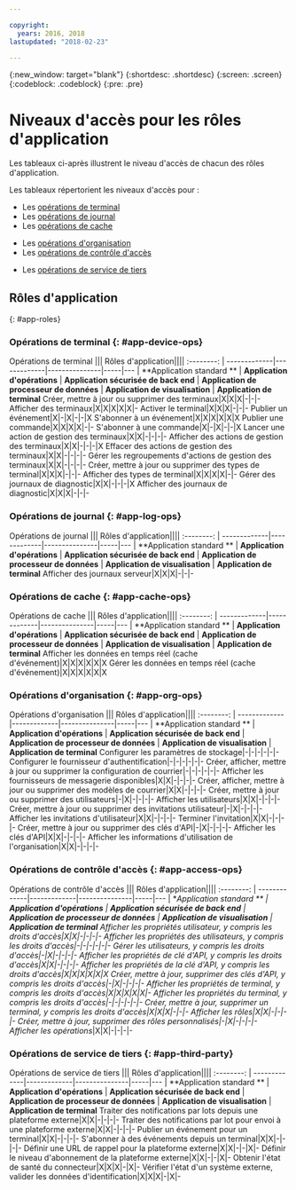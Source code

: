 ```yaml
---

copyright:
  years: 2016, 2018
lastupdated: "2018-02-23"

---
```


{:new_window: target="blank"}
{:shortdesc: .shortdesc}
{:screen: .screen}
{:codeblock: .codeblock}
{:pre: .pre}

# Niveaux d'accès pour les rôles d'application

Les tableaux ci-après illustrent le niveau d'accès de chacun des rôles d'application.

Les tableaux répertorient les niveaux d'accès pour :
- Les [opérations de terminal](#app-device-ops)
- Les [opérations de journal](#app-log-ops)
- Les [opérations de cache](#app-cache-ops)
<!-- [Historian Operations](#app-historian) -->
- Les [opérations d'organisation](#app-org-ops)
- Les [opérations de contrôle d'accès](#app-access-ops)
<!-- - [Analytics Operations](#app-analytics-ops) -->
- Les [opérations de service de tiers](#app-third-party)  
<!-- - [Risk Management Operations](#app-risk-mgt) -->

## Rôles d'application
{: #app-roles}

### Opérations de terminal {: #app-device-ops}

Opérations de terminal ||| Rôles d'application||||
:--------: | -------------|-------------|---------------|-----|---
           | **Application standard ** | **Application d'opérations** | **Application sécurisée de back end** | **Application de processeur de données** | **Application de visualisation** | **Application de terminal**
Créer, mettre à jour ou supprimer des terminaux|X|X|X|-|-|-
Afficher des terminaux|X|X|X|X|X|-
Activer le terminal|X|X|X|-|-|-
Publier un événement|X|-|X|-|-|X
S'abonner à un événement|X|X|X|X|X|X
Publier une commande|X|X|X|X|-|-
S'abonner à une commande|X|-|X|-|-|X
Lancer une action de gestion des terminaux|X|X|-|-|-|-
Afficher des actions de gestion des terminaux|X|X|-|-|-|X
Effacer des actions de gestion des terminaux|X|X|-|-|-|-
Gérer les regroupements d'actions de gestion des terminaux|X|X|-|-|-|-
Créer, mettre à jour ou supprimer des types de terminal|X|X|X|-|-|-
Afficher des types de terminal|X|X|X|X|-|-
Gérer des journaux de diagnostic|X|X|-|-|-|X
Afficher des journaux de diagnostic|X|X|X|-|-|-

### Opérations de journal {: #app-log-ops}

Opérations de journal ||| Rôles d'application||||
:--------: | -------------|-------------|---------------|-----|---
           | **Application standard ** | **Application d'opérations** | **Application sécurisée de back end** | **Application de processeur de données** | **Application de visualisation** | **Application de terminal**
Afficher des journaux serveur|X|X|X|-|-|-

### Opérations de cache {: #app-cache-ops}

Opérations de cache ||| Rôles d'application||||
:--------: | -------------|-------------|---------------|-----|---
           | **Application standard ** | **Application d'opérations** | **Application sécurisée de back end** | **Application de processeur de données** | **Application de visualisation** | **Application de terminal**
Afficher les données en temps réel (cache d'événement)|X|X|X|X|X|X
Gérer les données en temps réel (cache d'événement)|X|X|X|X|X|X

### Opérations d'organisation {: #app-org-ops}

Opérations d'organisation ||| Rôles d'application||||
:--------: | -------------|-------------|---------------|-----|---
           | **Application standard ** | **Application d'opérations** | **Application sécurisée de back end** | **Application de processeur de données** | **Application de visualisation** | **Application de terminal**
Configurer les paramètres de stockage|-|-|-|-|-|-
Configurer le fournisseur d'authentification|-|-|-|-|-|-
Créer, afficher, mettre à jour ou supprimer la configuration de courrier|-|-|-|-|-|-
Afficher les fournisseurs de messagerie disponibles|X|X|-|-|-|-
Créer, afficher, mettre à jour ou supprimer des modèles de courrier|X|X|-|-|-|-
Créer, mettre à jour ou supprimer des utilisateurs|-|X|-|-|-|-
Afficher les utilisateurs|X|X|-|-|-|-
Créer, mettre à jour ou supprimer des invitations utilisateur|-|X|-|-|-|-
Afficher les invitations d'utilisateur|X|X|-|-|-|-
Terminer l'invitation|X|X|-|-|-|-
Créer, mettre à jour ou supprimer des clés d'API|-|X|-|-|-|-
Afficher les clés d'API|X|X|-|-|-|-
Afficher les informations d'utilisation de l'organisation|X|X|-|-|-|-

### Opérations de contrôle d'accès {: #app-access-ops}

Opérations de contrôle d'accès ||| Rôles d'application||||
:--------: | -------------|-------------|---------------|-----|---
           | **Application standard ** | **Application d'opérations** | **Application sécurisée de back end** | **Application de processeur de données** | **Application de visualisation** | **Application de terminal**
Afficher les propriétés utilisateur, y compris les droits d'accès|X|X|-|-|-|-
Afficher les propriétés des utilisateurs, y compris les droits d'accès|-|-|-|-|-|-
Gérer les utilisateurs, y compris les droits d'accès|-|X|-|-|-|-
Afficher les propriétés de clé d'API, y compris les droits d'accès|X|X|-|-|-|-
Afficher les propriétés de la clé d'API, y compris les droits d'accès|X|X|X|X|X|X
Créer, mettre à jour, supprimer des clés d'API, y compris les droits d'accès|-|X|-|-|-|-
Afficher les propriétés de terminal, y compris les droits d'accès|X|X|X|X|X|-
Afficher les propriétés du terminal, y compris les droits d'accès|-|-|-|-|-|-
Créer, mettre à jour, supprimer un terminal, y compris les droits d'accès|X|X|X|-|-|-
Afficher les rôles|X|X|-|-|-|-
Créer, mettre à jour, supprimer des rôles personnalisés|-|X|-|-|-|-
Afficher les opérations*|X|X|-|-|-|-

<!-- ### Analytics Operations {: #app-analytics-ops}
Analytics Operations ||| Application Roles||||
           | **Standard Application** | **Operations Application** | **Backend Trusted Application** | **Data Processor Application** | **Visualization Application** | **Device Application**
View analytics rules|X|X|-|X|X|-
Manage analytics rules|X|X|-|X|-|-
View analytics actions|X|X|-|X|X|-
Manage analytics actions|X|X|-|X|X|-
View analytics alerts|X|X|-|X|X|X
View analytics message schemas|X|X|-|X|X|-
Manage analytics message schemas|X|X|-|X|-|- -->

### Opérations de service de tiers {: #app-third-party}

Opérations de service de tiers ||| Rôles d'application||||
:--------: | -------------|-------------|---------------|-----|---
           | **Application standard ** | **Application d'opérations** | **Application sécurisée de back end** | **Application de processeur de données** | **Application de visualisation** | **Application de terminal**
Traiter des notifications par lots depuis une plateforme externe|X|X|-|-|-|-
Traiter des notifications par lot pour envoi à une plateforme externe|X|X|-|-|-|-
Publier un événement pour un terminal|X|X|-|-|-|-
S'abonner à des événements depuis un terminal|X|X|-|-|-|-
Définir une URL de rappel pour la plateforme externe|X|X|-|-|X|-
Définir le niveau d'abonnement de la plateforme externe|X|X|-|-|X|-
Obtenir l'état de santé du connecteur|X|X|X|-|X|-
Vérifier l'état d'un système externe, valider les données d'identification|X|X|X|-|X|-
